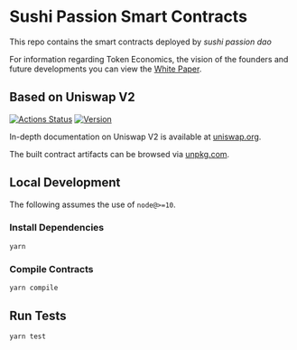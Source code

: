 # Sushi Passion Smart Contracts
This repo contains the smart contracts deployed by *sushi passion dao*

For information regarding Token Economics, the vision of the founders and future developments you can view the [White Paper](https://github.com/sushi-passion-dao/white-paper).
 

## Based on Uniswap V2

[![Actions Status](https://github.com/Uniswap/uniswap-v2-core/workflows/CI/badge.svg)](https://github.com/Uniswap/uniswap-v2-core/actions)
[![Version](https://img.shields.io/npm/v/@uniswap/v2-core)](https://www.npmjs.com/package/@uniswap/v2-core)

In-depth documentation on Uniswap V2 is available at [uniswap.org](https://uniswap.org/docs).

The built contract artifacts can be browsed via [unpkg.com](https://unpkg.com/browse/@uniswap/v2-core@latest/).

## Local Development

The following assumes the use of `node@>=10`.

### Install Dependencies

`yarn`

### Compile Contracts

`yarn compile`

## Run Tests

`yarn test`
